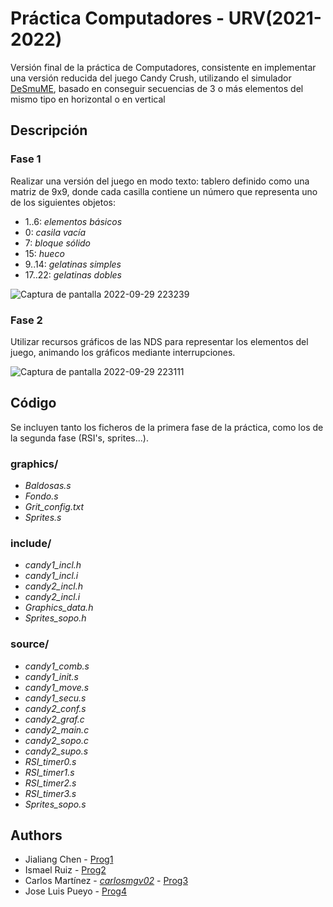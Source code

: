 # Práctica Computadores - URV(2021-2022)
Versión final de la práctica de Computadores, consistente en implementar una versión reducida del juego Candy Crush, utilizando el simulador [DeSmuME](http://desmume.org/), basado en conseguir secuencias de 3 o más elementos del mismo tipo en horizontal o en vertical
## Descripción
### Fase 1
Realizar una versión del juego en modo texto: tablero definido como una matriz de 9x9, donde cada casilla contiene un número que representa uno de los siguientes objetos:
* 1..6: *elementos básicos*
* 0: *casila vacía*
* 7: *bloque sólido*
* 15: *hueco*
* 9..14: *gelatinas simples*
* 17..22: *gelatinas dobles*

![Captura de pantalla 2022-09-29 223239](https://user-images.githubusercontent.com/76976573/193136182-7ab6424d-b252-471d-ba67-d616e80626a3.png)
### Fase 2
Utilizar recursos gráficos de las NDS para representar los elementos del juego, animando los gráficos mediante interrupciones.

![Captura de pantalla 2022-09-29 223111](https://user-images.githubusercontent.com/76976573/193135860-66067a33-ae3e-4435-9b7c-378b0ae2977e.png)
## Código
Se incluyen tanto los ficheros de la primera fase de la práctica, como los de la segunda fase (RSI's, sprites...).
### graphics/
  * *Baldosas.s*
  * *Fondo.s*
  * *Grit_config.txt*
  * *Sprites.s*
### include/
  * *candy1_incl.h*
  * *candy1_incl.i*
  * *candy2_incl.h*
  * *candy2_incl.i*
  * *Graphics_data.h*
  * *Sprites_sopo.h*
### source/
  * *candy1_comb.s*
  * *candy1_init.s*
  * *candy1_move.s*
  * *candy1_secu.s*
  * *candy2_conf.s*
  * *candy2_graf.c*
  * *candy2_main.c*
  * *candy2_sopo.c*
  * *candy2_supo.s*
  * *RSI_timer0.s*
  * *RSI_timer1.s*
  * *RSI_timer2.s*
  * *RSI_timer3.s*
  * *Sprites_sopo.s*
## Authors
  * Jialiang Chen - [Prog1](https://github.com/carlosmgv02/Practica-Computadors/tree/prog1)
  * Ismael Ruiz - [Prog2](https://github.com/carlosmgv02/Practica-Computadors/tree/prog2)
  * Carlos Martínez - *[carlosmgv02](https://github.com/carlosmgv02)* - [Prog3](https://github.com/carlosmgv02/Practica-Computadors/tree/prog3)
  * Jose Luis Pueyo - [Prog4](https://github.com/carlosmgv02/Practica-Computadors/tree/prog4)

